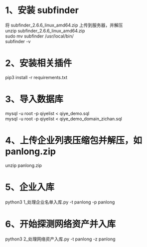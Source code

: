 # 1、安装 subfinder  
将 subfinder_2.6.6_linux_amd64.zip 上传到服务器，并解压  
unzip subfinder_2.6.6_linux_amd64.zip  
sudo mv subfinder /usr/local/bin/  
subfinder -v
# 2、安装相关插件
pip3 install -r requirements.txt
# 3、导入数据库
mysql -u root -p qiyelist < qiye_demo.sql  
mysql -u root -p qiyelist < qiye_demo_domain_zichan.sql     
# 4、上传企业列表压缩包并解压，如 panlong.zip
unzip panlong.zip
# 5、企业入库
python3 1\_处理企业名单入库.py -t panlong -p panlong
# 6、开始探测网络资产并入库
python3 2\_处理网络资产入库.py -t panlong -z panlong
